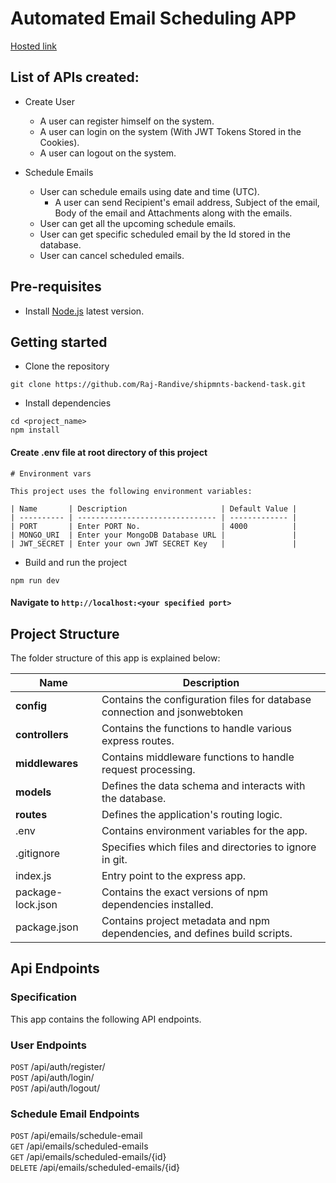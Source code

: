 # Automated Email Scheduling APP

[Hosted link](https://shipmnts-backend-automated-email.onrender.com/)

## List of APIs created:

- Create User

  - A user can register himself on the system.
  - A user can login on the system (With JWT Tokens Stored in the Cookies).
  - A user can logout on the system.

- Schedule Emails
  - User can schedule emails using date and time (UTC).
    - A user can send Recipient's email address, Subject of the email, Body of the email and Attachments along with the emails.
  - User can get all the upcoming schedule emails.
  - User can get specific scheduled email by the Id stored in the database.
  - User can cancel scheduled emails.

## Pre-requisites

- Install [Node.js](https://nodejs.org/en/) latest version.

## Getting started

- Clone the repository

```
git clone https://github.com/Raj-Randive/shipmnts-backend-task.git
```

- Install dependencies

```
cd <project_name>
npm install
```

#### Create .env file at root directory of this project

```
# Environment vars

This project uses the following environment variables:

| Name       | Description                     | Default Value |
| ---------- | ------------------------------- | ------------- |
| PORT       | Enter PORT No.                  | 4000          |
| MONGO_URI  | Enter your MongoDB Database URL |               |
| JWT_SECRET | Enter your own JWT SECRET Key   |               |

```

- Build and run the project

```
npm run dev
```

#### Navigate to `http://localhost:<your specified port>`

## Project Structure

The folder structure of this app is explained below:

| Name              | Description                                                                |
| ----------------- | -------------------------------------------------------------------------- |
| **config**        | Contains the configuration files for database connection and jsonwebtoken  |
| **controllers**   | Contains the functions to handle various express routes.                   |
| **middlewares**   | Contains middleware functions to handle request processing.                |
| **models**        | Defines the data schema and interacts with the database.                   |
| **routes**        | Defines the application's routing logic.                                   |
| .env              | Contains environment variables for the app.                                |
| .gitignore        | Specifies which files and directories to ignore in git.                    |
| index.js          | Entry point to the express app.                                            |
| package-lock.json | Contains the exact versions of npm dependencies installed.                 |
| package.json      | Contains project metadata and npm dependencies, and defines build scripts. |

## Api Endpoints

### Specification

This app contains the following API endpoints.

### User Endpoints

`POST` /api/auth/register/ <br/>
`POST` /api/auth/login/ <br/>
`POST` /api/auth/logout/ <br/>

### Schedule Email Endpoints

`POST` /api/emails/schedule-email <br/>
`GET` /api/emails/scheduled-emails <br/>
`GET` /api/emails/scheduled-emails/{id} <br/>
`DELETE` /api/emails/scheduled-emails/{id} <br/>
